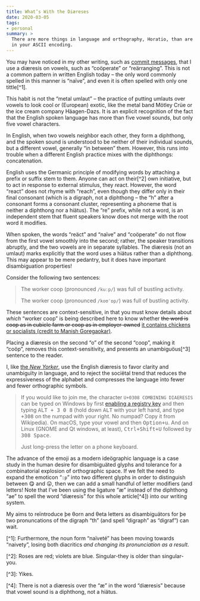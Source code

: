 ```yaml
---
title: What’s With the Diæreses
date: 2020-03-05
tags:
- personal
summary: >
  There are more things in language and orthography, Horatio, than are dreamt of
  in your ASCII encoding.
---
```


You may have noticed in my other writing, such as [commit messages](af5ee02),
that I use a diæresis on vowels, such as “coöperate” or “reärranging”. This is
not a common pattern in written English today – the only word commonly spelled
in this manner is “naïve”, and even it is often spelled with only one tittle[^1].

This habit is not the “metal umlaut” – the practice of putting umlauts over
vowels to look cool or (European) exotic, like the metal band Mötley Crüe or the
ice cream company Häagen-Dazs. It is an explicit recognition of the fact that
the English spoken language has more than five vowel sounds, but only five vowel
characters.

In English, when two vowels neighbor each other, they form a diphthong, and the
spoken sound is understood to be neither of their individual sounds, but a
different vowel, generally “in between” them. However, this runs into trouble
when a different English practice mixes with the diphthongs: concatenation.

English uses the Germanic principle of modifying words by attaching a prefix or
suffix stem to them. Anyone can act on their[^2] own initiative, but to act in
response to external stimulus, they *re*act. However, the word “react” does not
rhyme with “reach”, even though they differ only in their final consonant (which
is a digraph, not a diphthong – the “h” after a consonant forms a consonant
cluster, representing a phoneme that is neither a diphthong nor a hiätus). The
“re” prefix, while not a word, is an independent stem that fluent speakers know
does not merge with the root word it modifies.

When spoken, the words “reäct” and “naïve” and “coöperate” do not flow from the
first vowel smoothly into the second; rather, the speaker transitions abruptly,
and the two vowels are in separate syllables. The diæresis (not an umlaut) marks
explicitly that the word uses a hiätus rather than a diphthong. This may appear
to be mere pedantry, but it does have important disambiguation properties!

Consider the following two sentences:

> The worker coop (pronounced `/kuːp/`) was full of bustling activity.
>
> The worker coop (pronounced `/koʊˈɒp/`) was full of bustling activity.

These sentences are context-sensitive, in that you must know details about
*which* “worker coop” is being described here to know whether <del>the word is
coop as in cubicle farm or coop as in employer-owned</del> <ins>it contains
chickens or socialists (credit to Manish Goregaokar)</ins>.

Placing a diæresis on the second “o” of the second “coop”, making it “coöp”,
removes this context-sensitivity, and presents an unambiguöus[^3] sentence to
the reader.

I, like [the *New Yorker*], use the English diæresis to favor clarity and
unambiguïty in language, and to reject the sociëtal trend that reduces the
expressiveness of the alphabet and compresses the language into fewer and fewer
orthographic symbols.

> If you would like to join me, the character `U+0308 COMBINING DIAERESIS` can
> be typed on Windows by first [enabling a registry key][hex] and then typing
> <kbd><key>ALT</key> <key>+</key> <key>3</key> <key>0</key> <key>8</key></kbd>
> (hold down <kbd><key>ALT</key></kbd> with your left hand, and type
> <kbd><key>+</key><key>3</key><key>0</key><key>8</key></kbd> on the numpad with
> your right. No numpad? Copy it from Wikipedia). On macOS, type your vowel and
> then <kbd><key>Option</key>+<key>u</key></kbd>. And on Linux (GNOME and Qt
> windows, at least),
> <kbd><key>Ctrl</key>+<key>Shift</key>+<key>U</key></kbd> followed by
> <kbd>308 <key>Space</key></kbd>.
>
> Just long-press the letter on a phone keyboard.

The advance of the emoji as a modern ideögraphic language is a case study in the
human desire for disambiguäted glyphs and tolerance for a combinatorial
explosion of orthographic space. If we felt the need to expand the emoticon
“`:p`” into two different glyphs in order to distinguish between 😋 and 😛, then
we can add a small handful of letter modifiers (and letters! Note that I’ve been
using the ligature “æ” instead of the diphthong “ae” to spell the word
“diæresis” for this whole article[^4]) into our writing system.

My aims to reïntroduce þe θorn and θeta letters as disambiguätors for þe two
pronuncations of the digraph “th” (and spell “digraph” as “digraf”) can wait.

\[^1\]: Furthermore, the noun form “naïveté” has been moving towards “naivety”,
losing both diacritics *and changing its pronunciation as a result*.

\[^2\]: Roses are red; violets are blue. Singular-they is older than
singular-you.

\[^3\]: Yikes.

\[^4\]: There is not a diæresis over the “æ” in the word “diæresis” because that
vowel sound is a diphthong, not a hiätus.

[af5ee02]: https://github.com/myrrlyn/bitvec/commit/af5ee020ef1617251710dab64986a99fa377cb22
[hex]: https://ix23.com/windows-how-to-enter-unicode-characters-via-the-keypad/
[the *New Yorker*]: https://www.newyorker.com/culture/culture-desk/the-curse-of-the-diaeresis
